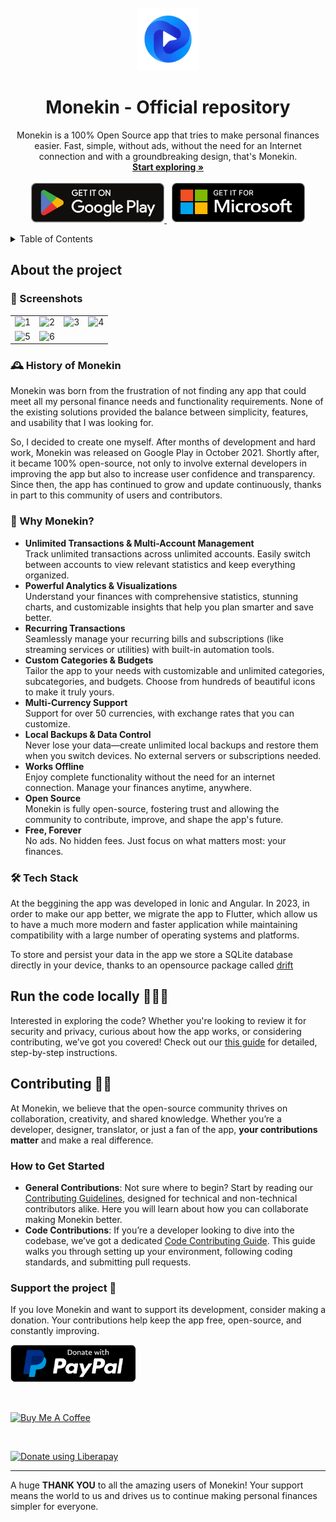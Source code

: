 <!-- PROJECT LOGO -->
<br />
<div align="center">
  <a href="https://github.com/othneildrew/Best-README-Template">
    <img src="assets/resources/appIcon.png"  alt="App Icon" width="100" height="100">
  </a>

  <h1 align="center">Monekin - Official repository</h1>

  <p align="center">
    Monekin is a 100% Open Source app that tries to make personal finances easier. Fast, simple, without ads, without the need for an Internet connection and with a groundbreaking design, that's Monekin.
    <br />
    <a href="#about-the-project"><strong>Start exploring »</strong></a>
    <br />
    <br />
    <a href="https://play.google.com/store/apps/details?id=com.monekin.app">
      <img src="./docs/badges/Google Play Badge.svg"  alt="Google Play Badge" height="64">
    </a>
    <span> &nbsp; </span>
    <a href="https://github.com/enrique-lozano/Monekin/releases/latest">
      <img src="./docs/badges/Microsoft Badge.svg"  alt="Micrososf Badge" height="64">
    </a>
  </p>
</div>

<!-- TABLE OF CONTENTS -->
<details>
  <summary>Table of Contents</summary>
  <ol>
    <li>
      <a href="#about-the-project">About The Project</a>
      <ul>
        <li><a href="#why-monekin">Why Monekin?</a></li>
        <li><a href="#tech-stack">Tech Stack</a></li>
      </ul>
    </li>
    <li>
      <a href="#run-the-code-locally-">Run the code locally</a>
      <ul>
        <li><a href="#prerequisites">Prerequisites</a></li>
        <li><a href="#installation">Installation</a></li>
      </ul>
    </li>
        <li>
      <a href="#contributing-">Contributing</a>
      <ul>
        <li><a href="#how-to-get-started">How to get started</a></li>
        <li><a href="#why-to-contribute">Why to contribute?</a></li>
        <li><a href="#support-the-project-">Support the project</a></li>
      </ul>
    </li>
  </ol>
</details>

## About the project

### 📸 Screenshots

|                                                                                                                    |                                                                                                                    |                                                                                                                    |                                                                                                                    |
| :----------------------------------------------------------------------------------------------------------------: | :----------------------------------------------------------------------------------------------------------------: | :----------------------------------------------------------------------------------------------------------------: | :----------------------------------------------------------------------------------------------------------------: |
| ![1](https://github.com/enrique-lozano/Monekin/blob/main/app-marketplaces/screenshots/en/Mockups/Diapositiva1.PNG) | ![2](https://github.com/enrique-lozano/Monekin/blob/main/app-marketplaces/screenshots/en/Mockups/Diapositiva2.PNG) | ![3](https://github.com/enrique-lozano/Monekin/blob/main/app-marketplaces/screenshots/en/Mockups/Diapositiva3.PNG) | ![4](https://github.com/enrique-lozano/Monekin/blob/main/app-marketplaces/screenshots/en/Mockups/Diapositiva4.PNG) |
| ![5](https://github.com/enrique-lozano/Monekin/blob/main/app-marketplaces/screenshots/en/Mockups/Diapositiva5.PNG) | ![6](https://github.com/enrique-lozano/Monekin/blob/main/app-marketplaces/screenshots/en/Mockups/Diapositiva6.PNG) |

### 🕰 History of Monekin

Monekin was born from the frustration of not finding any app that could meet all my personal finance needs and functionality requirements. None of the existing solutions provided the balance between simplicity, features, and usability that I was looking for.

So, I decided to create one myself. After months of development and hard work, Monekin was released on Google Play in October 2021. Shortly after, it became 100% open-source, not only to involve external developers in improving the app but also to increase user confidence and transparency. Since then, the app has continued to grow and update continuously, thanks in part to this community of users and contributors.

### 🌟 Why Monekin? 

- **Unlimited Transactions & Multi-Account Management**  
  Track unlimited transactions across unlimited accounts. Easily switch between accounts to view relevant statistics and keep everything organized.  
- **Powerful Analytics & Visualizations**  
  Understand your finances with comprehensive statistics, stunning charts, and customizable insights that help you plan smarter and save better.  
- **Recurring Transactions**  
  Seamlessly manage your recurring bills and subscriptions (like streaming services or utilities) with built-in automation tools.  
- **Custom Categories & Budgets**  
  Tailor the app to your needs with customizable and unlimited categories, subcategories, and budgets. Choose from hundreds of beautiful icons to make it truly yours.  
- **Multi-Currency Support**  
  Support for over 50 currencies, with exchange rates that you can customize.
- **Local Backups & Data Control**  
  Never lose your data—create unlimited local backups and restore them when you switch devices. No external servers or subscriptions needed.
- **Works Offline**  
  Enjoy complete functionality without the need for an internet connection. Manage your finances anytime, anywhere.  
- **Open Source**  
  Monekin is fully open-source, fostering trust and allowing the community to contribute, improve, and shape the app's future.  
- **Free, Forever**  
  No ads. No hidden fees. Just focus on what matters most: your finances. 

### 🛠 Tech Stack

At the beggining the app was developed in Ionic and Angular. In 2023, in order to make our app better, we migrate the app to Flutter, which allow us to have a much more modern and faster application while maintaining compatibility with a large number of operating systems and platforms.

To store and persist your data in the app we store a SQLite database directly in your device, thanks to an opensource package called [drift](https://github.com/simolus3/drift)

## Run the code locally 🚀🧑‍💻

Interested in exploring the code? Whether you're looking to review it for security and privacy, curious about how the app works, or considering contributing, we’ve got you covered! Check out our [this guide](https://github.com/enrique-lozano/Monekin/blob/main/docs/RUN_THE_CODE_LOCALLY.md) for detailed, step-by-step instructions.

## Contributing 🙋🏻

At Monekin, we believe that the open-source community thrives on collaboration, creativity, and shared knowledge. Whether you’re a developer, designer, translator, or just a fan of the app, **your contributions matter** and make a real difference.

### How to Get Started

- **General Contributions**: Not sure where to begin? Start by reading our [Contributing Guidelines](https://github.com/enrique-lozano/Monekin/blob/main/CONTRIBUTING.md), designed for technical and non-technical contributors alike. Here you will learn about how you can collaborate making Monekin better.
- **Code Contributions**: If you’re a developer looking to dive into the codebase, we’ve got a dedicated [Code Contributing Guide](https://github.com/enrique-lozano/Monekin/blob/main/docs/CODE_CONTRIBUTING.md). This guide walks you through setting up your environment, following coding standards, and submitting pull requests.

### Support the project 💖

If you love Monekin and want to support its development, consider making a donation. Your contributions help keep the app free, open-source, and constantly improving.

<a href="https://paypal.me/lozanoelc?country.x=ES&locale.x=es_ES" target="_blank">
  <img src="./docs/badges/PayPal Badge.svg" alt="Donate with PayPal" height="60">
</a>

<span> &nbsp; </span>
  
<a href="https://www.buymeacoffee.com/enrique.lozano" target="_blank">
  <img src="https://cdn.buymeacoffee.com/buttons/v2/default-yellow.png" alt="Buy Me A Coffee" height="60" >
</a>

<span> &nbsp; </span>

<a href="https://liberapay.com/enrique-lozano/donate" target="_blank">
  <img alt="Donate using Liberapay" src="https://liberapay.com/assets/widgets/donate.svg"  height="60">
</a>

---

A huge **THANK YOU** to all the amazing users of Monekin! Your support means the world to us and drives us to continue making personal finances simpler for everyone.
